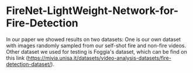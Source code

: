 # FireNet-LightWeight-Network-for-Fire-Detection
In our paper we showed results on two datasets: One is our own dataset with images randomly sampled from our self-shot fire and non-fire
videos.
Other dataset we used for testing is Foggia's dataset, which can be find on this link (https://mivia.unisa.it/datasets/video-analysis-datasets/fire-detection-dataset/).
